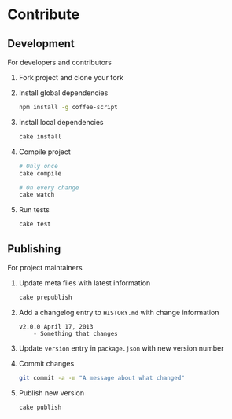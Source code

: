 <!--
v1.3.9 November 17, 2013
https://github.com/bevry/base
-->


# Contribute


## Development

For developers and contributors

1. Fork project and clone your fork

2. Install global dependencies

	``` bash
	npm install -g coffee-script
	```

3. Install local dependencies

	``` bash
	cake install
	```

4. Compile project

	``` bash
	# Only once
	cake compile

	# On every change
	cake watch
	```

5. Run tests

	``` bash
	cake test
	```


## Publishing

For project maintainers

1. Update meta files with latest information

	``` bash
	cake prepublish
	```

2. Add a changelog entry to `HISTORY.md` with change information

	```
	v2.0.0 April 17, 2013
		- Something that changes
	```

3. Update `version` entry in `package.json` with new version number

4. Commit changes

	``` bash
	git commit -a -m "A message about what changed"
	```

5. Publish new version
	
	``` bash
	cake publish
	```

